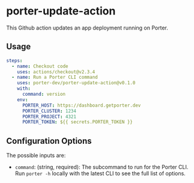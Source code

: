 # porter-update-action

This Github action updates an app deployment running on Porter.

Usage
---
```yaml
steps:
  - name: Checkout code
    uses: actions/checkout@v2.3.4
  - name: Run a Porter CLI command
    uses: porter-dev/porter-update-action@v0.1.0
    with:
      command: version
    env:
      PORTER_HOST: https://dashboard.getporter.dev
      PORTER_CLUSTER: 1234
      PORTER_PROJECT: 4321
      PORTER_TOKEN: ${{ secrets.PORTER_TOKEN }}
```

Configuration Options
---

The possible inputs are:

- `command`: (string, required): The subcommand to run for the Porter CLI. Run `porter -h` locally with the latest CLI to see the full list of options. 